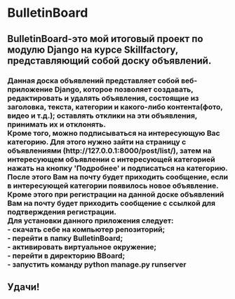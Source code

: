 # BulletinBoard
<h2>BulletinBoard-это мой итоговый проект по модулю Django на курсе Skillfactory, представляющий собой доску объявлений.</h2>
<h3>Данная доска объявлений представляет собой веб-приложение Django, которое позволяет создавать, редактировать и удалять объявления, состоящие из заголовка, текста, категории и какого-либо контента(фото, видео и т.д.); оставлять отклики на эти объявления, принимать их и отклонять. <br> Кроме того, можно подписываться на интересующую Вас категорию. Для этого нужно зайти на страницу с объявлениями (http://127.0.0.1:8000/post/list/), затем на интересующем объявлении с интересующей категорией нажать на кнопку 'Подробнее' и подписаться на категорию. После этого Вам на почту будет приходить сообщение, если в интересующей категории появилось новое объявление. <br> Кроме этого при регистрации на данной доске объявлений Вам на почту будет приходить сообщение с ссылкой для подтверждения регистрации. <br> Для установки данного приложения следует: <br> - скачать себе на компьютер репозиторий;<br> - перейти в папку BulletinBoard; <br> - активировать виртуальное окружение; <br> - перейти в директорию BBoard; <br> - запустить команду python manage.py runserver </h3>
<h2>Удачи!</h2>
